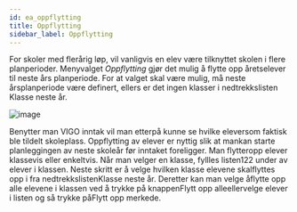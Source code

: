 ```yaml
---
id: ea_oppflytting
title: Oppflytting
sidebar_label: Oppflytting
---
```

For skoler med flerårig løp, vil vanligvis en elev være tilknyttet skolen i flere planperioder.  Menyvalget _Oppflytting_ gjør det mulig å flytte opp åretselever til neste års planperiode. For at valget skal være mulig, må neste årsplanperiode være definert, ellers er det ingen klasser i nedtrekkslisten Klasse neste år.

![image](https://user-images.githubusercontent.com/80097133/122378766-86327680-cf66-11eb-8084-b9d2bb9838d3.png)



Benytter man VIGO inntak vil man etterpå kunne se hvilke eleversom faktisk ble tildelt skoleplass. Oppflytting av elever er nyttig slik at mankan starte planleggingen av neste skoleår før inntaket foreligger. Man flytteropp elever klassevis eller enkeltvis. Når man velger en klasse, fyllles listen122
under av elever i klassen. Neste skritt er å velge hvilken klasse elevene skalflyttes opp i fra nedtrekkslistenKlasse neste år. Deretter kan man velge åflytte opp alle elevene i klassen ved å trykke på knappenFlytt opp alleellervelge elever i listen og så trykke påFlytt opp merkede.
